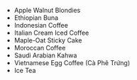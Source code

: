 * Apple Walnut Blondies
* Ethiopian Buna
* Indonesian Coffee
* Italian Cream Iced Coffee
* Maple-Oat Sticky Cake
* Moroccan Coffee
* Saudi Arabian Kahwa
* Vietnamese Egg Coffee (Cà Phê Trứng)
* Ice Tea